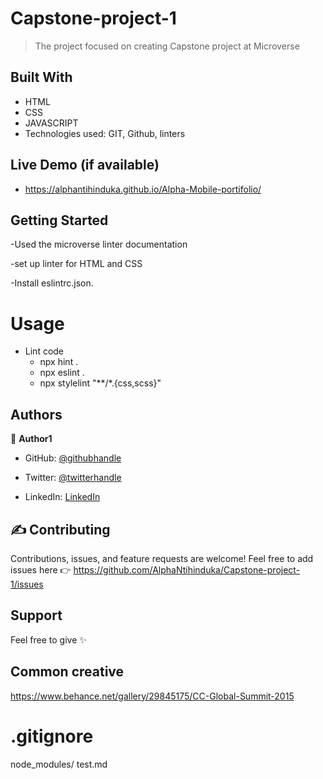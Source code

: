 

# Capstone-project-1

> The project focused on creating Capstone project at Microverse

## Built With

- HTML
- CSS
- JAVASCRIPT
- Technologies used: GIT, Github, linters

## Live Demo (if available)

- https://alphantihinduka.github.io/Alpha-Mobile-portifolio/

## Getting Started

-Used the microverse linter documentation


-set up linter for HTML and CSS

-Install eslintrc.json.
# Usage
- Lint code
    - npx hint .
    - npx eslint .
    - npx stylelint "**/*.{css,scss}"

## Authors
👤 **Author1**

- GitHub: [@githubhandle](https://github.com/AlphaNtihinduka)

- Twitter: [@twitterhandle](https://twitter.com/AlphaNtihinduka)

- LinkedIn: [LinkedIn](https://www.linkedin.com/in/ntihinduka-alpha-81bb7b22a/)

## ✍ Contributing 
Contributions, issues, and feature requests are welcome!
Feel free to add issues here 👉 https://github.com/AlphaNtihinduka/Capstone-project-1/issues

## Support
Feel free to give  ✨

## Common creative
https://www.behance.net/gallery/29845175/CC-Global-Summit-2015

# .gitignore
node_modules/
test.md